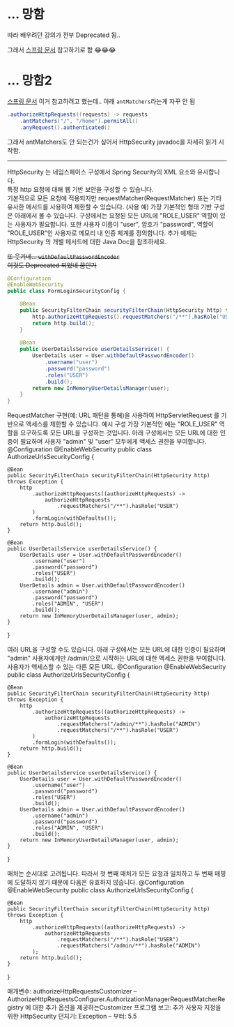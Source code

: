 # ...  망함
따라 배우려던 강의가 전부 Deprecated 됨..

그래서 
[스프링 문서](https://spring.io/guides/gs/securing-web/)
참고하기로 함 😂😂😂

# ... 망함2
[스프링 문서](https://spring.io/guides/gs/securing-web/) 이거 참고하려고 했는데..
아래 `antMatchers`라는게 자꾸 안 됨
```java
.authorizeHttpRequests((requests) -> requests
    .antMatchers("/", "/home").permitAll()
    .anyRequest().authenticated()
```

그래서 antMatchers도 안 되는건가 싶어서 HttpSecurity javadoc을 자세히 읽기 시작함.

---

HttpSecurity 는 네임스페이스 구성에서 Spring Security의 XML <http> 요소와 유사합니다. <br>
특정 http 요청에 대해 웹 기반 보안을 구성할 수 있습니다. <br> 
기본적으로 모든 요청에 적용되지만 requestMatcher(RequestMatcher) 또는 기타 유사한 메서드를 사용하여 제한할 수 있습니다.
(사용 예) 가장 기본적인 형태 기반 구성은 아래에서 볼 수 있습니다. 
구성에서는 요청된 모든 URL에 "ROLE_USER" 역할이 있는 사용자가 필요합니다. 
또한 사용자 이름이 "user", 암호가 "password", 역할이 "ROLE_USER"인 사용자로 메모리 내 인증 체계를 정의합니다. 
추가 예제는 HttpSecurity 의 개별 메서드에 대한 Java Doc을 참조하세요.

~~또 웃기네... 
`withDefaultPasswordEncoder` <br>
이것도 Deprecated 되었네 꿈인가~~

```java
@Configuration
@EnableWebSecurity
public class FormLoginSecurityConfig {

  	@Bean
  	public SecurityFilterChain securityFilterChain(HttpSecurity http) throws Exception {
  		http.authorizeHttpRequests().requestMatchers("/**").hasRole("USER").and().formLogin();
  		return http.build();
  	}
 
  	@Bean
  	public UserDetailsService userDetailsService() {
  		UserDetails user = User.withDefaultPasswordEncoder()
  			.username("user")
  			.password("password")
  			.roles("USER")
  			.build();
  		return new InMemoryUserDetailsManager(user);
  	}
}
```




RequestMatcher 구현(예: URL 패턴을 통해)을 사용하여 HttpServletRequest 를 기반으로 액세스를 제한할 수 있습니다.
예시 구성
가장 기본적인 예는 "ROLE_USER" 역할을 요구하도록 모든 URL을 구성하는 것입니다. 아래 구성에서는 모든 URL에 대한 인증이 필요하며 사용자 "admin" 및 "user" 모두에게 액세스 권한을 부여합니다.
@Configuration
@EnableWebSecurity
public class AuthorizeUrlsSecurityConfig {

  	@Bean
  	public SecurityFilterChain securityFilterChain(HttpSecurity http) throws Exception {
  		http
  			.authorizeHttpRequests((authorizeHttpRequests) ->
  				authorizeHttpRequests
  					.requestMatchers("/**").hasRole("USER")
  			)
  			.formLogin(withDefaults());
  		return http.build();
  	}
 
  	@Bean
  	public UserDetailsService userDetailsService() {
  		UserDetails user = User.withDefaultPasswordEncoder()
  			.username("user")
  			.password("password")
  			.roles("USER")
  			.build();
  		UserDetails admin = User.withDefaultPasswordEncoder()
  			.username("admin")
  			.password("password")
  			.roles("ADMIN", "USER")
  			.build();
  		return new InMemoryUserDetailsManager(user, admin);
  	}
}

여러 URL을 구성할 수도 있습니다. 아래 구성에서는 모든 URL에 대한 인증이 필요하며 "admin" 사용자에게만 /admin/으로 시작하는 URL에 대한 액세스 권한을 부여합니다. 사용자가 액세스할 수 있는 다른 모든 URL.
@Configuration
@EnableWebSecurity
public class AuthorizeUrlsSecurityConfig {

  	@Bean
  	public SecurityFilterChain securityFilterChain(HttpSecurity http) throws Exception {
  		http
  			.authorizeHttpRequests((authorizeHttpRequests) ->
  				authorizeHttpRequests
  					.requestMatchers("/admin/**").hasRole("ADMIN")
  					.requestMatchers("/**").hasRole("USER")
  			)
  			.formLogin(withDefaults());
  		return http.build();
  	}
 
  	@Bean
  	public UserDetailsService userDetailsService() {
  		UserDetails user = User.withDefaultPasswordEncoder()
  			.username("user")
  			.password("password")
  			.roles("USER")
  			.build();
  		UserDetails admin = User.withDefaultPasswordEncoder()
  			.username("admin")
  			.password("password")
  			.roles("ADMIN", "USER")
  			.build();
  		return new InMemoryUserDetailsManager(user, admin);
  	}
}

매처는 순서대로 고려됩니다. 따라서 첫 번째 매처가 모든 요청과 일치하고 두 번째 매핑에 도달하지 않기 때문에 다음은 유효하지 않습니다.
@Configuration
@EnableWebSecurity
public class AuthorizeUrlsSecurityConfig {

  	@Bean
  	public SecurityFilterChain securityFilterChain(HttpSecurity http) throws Exception {
  		http
  		 	.authorizeHttpRequests((authorizeHttpRequests) ->
  		 		authorizeHttpRequests
  			 		.requestMatchers("/**").hasRole("USER")
  			 		.requestMatchers("/admin/**").hasRole("ADMIN")
  		 	);
  		return http.build();
  	}
}

매개변수:
authorizeHttpRequestsCustomizer – AuthorizeHttpRequestsConfigurer.AuthorizationManagerRequestMatcherRegistry 에 대한 추가 옵션을 제공하는Customizer 프로그램
보고:
추가 사용자 지정을 위한 HttpSecurity
던지기:
Exception –
부터:
5.5